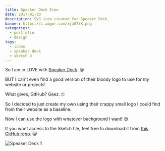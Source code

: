 ```yaml
---
title: Speaker Deck Icon
date: 2017-01-30
description: SVG icon created for Speaker Deck.
banner: https://i.imgur.com/xjoO73K.png
categories:
  - portfolio
  - design
tags:
  - icons
  - speaker deck
  - sketch 3
---
```


So I am in LOVE with [Speaker Deck](//speakerdeck.com). 😍

BUT I can't even find a good version of their bloody logo to use for my website or projects!

What gives, GitHub? Geez. 🙄

So I decided to just create my own using their crappy small logo I could find from their website as a baseline.

Now I can use the logo with whatever background I want! 😊

If you want access to the Sketch file, feel free to download it from [this GitHub repo](//github.com/fvcproductions/sketch). 😺

![Speaker Deck 1](https://i.imgur.com/QncIeTz.png)
